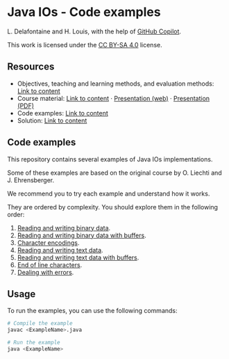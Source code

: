 # Java IOs - Code examples

L. Delafontaine and H. Louis, with the help of
[GitHub Copilot](https://github.com/features/copilot).

This work is licensed under the [CC BY-SA 4.0][license] license.

## Resources

- Objectives, teaching and learning methods, and evaluation methods:
  [Link to content](..)
- Course material: [Link to content](../01-course-material/README.md) ·
  [Presentation (web)](https://heig-vd-dai-course.github.io/heig-vd-dai-course/02.01-java-ios/01-course-material/index.html)
  ·
  [Presentation (PDF)](https://heig-vd-dai-course.github.io/heig-vd-dai-course/02.01-java-ios/01-course-material/02.01-java-ios-presentation.pdf)
- Code examples: [Link to content](../02-code-examples/)
- Solution: [Link to content](../03-solution/)

## Code examples

This repository contains several examples of Java IOs implementations.

Some of these examples are based on the original course by O. Liechti and J.
Ehrensberger.

We recommend you to try each example and understand how it works.

They are ordered by complexity. You should explore them in the following order:

1. [Reading and writing binary data](./01-reading-and-writing-binary-data).
2. [Reading and writing binary data with buffers](./02-reading-and-writing-binary-data-with-buffers).
3. [Character encodings](./03-character-encodings).
4. [Reading and writing text data](./04-reading-and-writing-text-data).
5. [Reading and writing text data with buffers](./05-reading-and-writing-text-data-with-buffers).
6. [End of line characters](./06-end-of-line-characters).
7. [Dealing with errors](./07-dealing-with-errors).

## Usage

To run the examples, you can use the following commands:

```sh
# Compile the example
javac <ExampleName>.java

# Run the example
java <ExampleName>
```

[license]:
	https://github.com/heig-vd-dai-course/heig-vd-dai-course/blob/main/LICENSE.md

